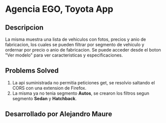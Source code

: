 # Agencia EGO, Toyota App

## Descripcion
La misma muestra una lista de vehiculos con fotos, precios y anio de fabricacion, los cuales se pueden filtrar por segmento de vehiculo y ordernar por precio o anio de fabricacion. Se puede acceder desde el boton "Ver modelo" para ver caracteristicas y especificaciones. 

## Problems Solved
1. La api suministrada no permitia peticiones get, se resolvio saltando el CORS con una extension de Firefox.
2. La misma ya no tenia segmento **Autos**, se crearon los filtros segun segmento **Sedan** y **Hatchback**.

## Desarrollado por Alejandro Maure
